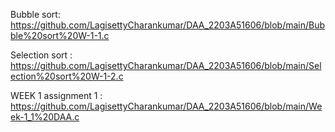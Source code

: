 Bubble sort: https://github.com/LagisettyCharankumar/DAA_2203A51606/blob/main/Bubble%20sort%20W-1-1.c

Selection sort : https://github.com/LagisettyCharankumar/DAA_2203A51606/blob/main/Selection%20sort%20W-1-2.c

WEEK 1 assignment 1 : https://github.com/LagisettyCharankumar/DAA_2203A51606/blob/main/Week-1_1%20DAA.c

